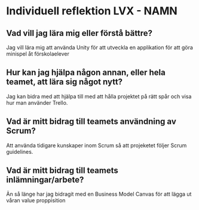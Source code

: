 # Individuell reflektion LVX - NAMN
## Vad vill jag lära mig eller förstå bättre?
Jag vill lära mig att använda Unity för att utveckla en applikation för att göra minispel åt förskolaelever
## Hur kan jag hjälpa någon annan, eller hela teamet, att lära sig något nytt?
Jag kan bidra med att hjälpa till med att hålla projektet på rätt spår och visa hur man använder Trello.
## Vad är mitt bidrag till teamets användning av Scrum?
Att använda tidigare kunskaper inom Scrum så att projeketet följer Scrum guidelines.
## Vad är mitt bidrag till teamets inlämningar/arbete?
Än så länge har jag bidragit med en Business Model Canvas för att lägga ut våran value proppisition
